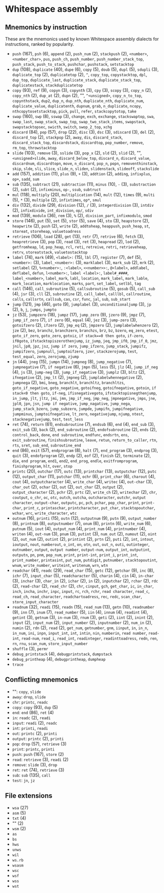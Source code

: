 # Whitespace assembly

<!-- Generated by tools/generate_assembly.jq; DO NOT EDIT. -->

## Mnemonics by instruction

These are the mnemonics used by known Whitespace assembly dialects for
instructions, ranked by popularity.

- `push` (167), `psh` (6), `append` (2), `push_num` (2), `stackpush` (2), `<number>`, `<number_char>`, `pus`, `push_ch`, `push_number`, `push_number_stack_top`, `push_stack`, `push_to_stack`, `pushchar`, `pushstack`, `setstacktop`
- `dup` (108), `duplicate` (40), `dupe` (6), `copy` (5), `doub` (5), `dupl` (5), `sdupli` (3), `duplicate_top` (2), `duplicatetop` (2), `^`, `copy_top`, `copystacktop`, `dpl`, `dup_top`, `duplicate_last`, `duplicate_stack`, `duplicate_stack_top`, `duplicatestack`, `stackduplicatetop`
- `copy` (93), `ref` (9), `copyn` (3), `copynth` (3), `cpy` (3), `scopy` (3), `copy_n` (2), `copy_nth` (2), `dup_at` (2), `dupn` (2), "", `^<unsigned>`, `copy_n_to_top`, `copynthstack`, `dup2`, `dup_n`, `dup_nth`, `duplicate_nth`, `duplicate_num`, `duplicate_value`, `duplicatenth`, `dupnum`, `grab`, `n_duplicate`, `ncopy`, `nthcopytosetstacktop`, `pick`, `pull`, `refer`, `stackcopytotop`, `take`
- `swap` (160), `swp` (8), `sswap` (3), `change`, `exch`, `exchange`, `stackswaptop`, `swa`, `swap_last`, `swap_stack`, `swap_top`, `swap_two_stack_items`, `swapstack`, `swapstacktopsec`, `swicth`, `switch`, `swop_2_top`, `xchg`
- `discard` (84), `pop` (57), `drop` (22), `disc` (3), `dsc` (3), `sdiscard` (3), `del` (2), `discard_top` (2), `stackpop` (2), `away`, `dis`, `discard_stack`, `discard_stack_top`, `discardstack`, `discardtop`, `pop_number`, `remove`, `rm_top`, `throwstacktop`
- `slide` (103), `remove` (3), `sslide` (3), `pop_x` (2), `sld` (2), `slid` (2), "", `<unsigned>slide`, `away`, `discard_below_top`, `discard_n`, `discard_value`, `discardnum`, `discardtopn`, `move`, `n_discard`, `pop_n`, `popn`, `removenthinstack`, `skip`, `slde`, `sli`, `slice`, `slide_n`, `sliden`, `slidenstack`, `slideoff`, `stackslide`
- `add` (157), `addition` (11), `plus` (9), `+` (3), `addtion` (2), `adding`, `infixplus`, `op+`, `sadd`, `sum`
- `sub` (135), `subtract` (21), `subtraction` (11), `minus` (10), `-` (3), `substraction` (2), `subt` (2), `infixminus`, `op-`, `ssub`, `subtruct`
- `mul` (118), `multiply` (20), `multiplication` (14), `mult` (12), `times` (9), `multi` (5), `*` (3), `multiple` (2), `infixtimes`, `op*`, `smul`
- `div` (132), `divide` (29), `division` (12), `/` (3), `integerdivision` (3), `intdiv` (2), `infixdivide`, `int_division`, `op/`, `sdiv`
- `mod` (139), `modulo` (36), `rem` (3), `%` (2), `division_part`, `infixmodulo`, `smod`
- `store` (146), `put` (5), `set` (5), `stor` (5), `save` (4), `sto` (3), `heapstore` (2), `heapwrite` (2), `push` (2), `write` (2), `addtoheap`, `heappush`, `push_heap`, `st`, `storeat`, `storeheap`, `valuetoadress`
- `retrieve` (106), `load` (28), `get` (13), `retr` (7), `retrive` (6), `fetch` (3), `heapretrieve` (3), `pop` (3), `read` (3), `ret` (3), `heapread` (2), `lod` (2), `getfromheap`, `ld`, `pop_heap`, `rcl`, `reti`, `retreive`, `retri`, `retrieveheap`, `retrv`, `storeatstack`, `valuetostacktop`
- `label` (74), `mark` (49), `<label>:` (15), `lbl` (7), `register` (7), `def` (5), `<number>:` (3), `label_<number>:` (3), `marklabel` (3), `mark_sub` (2), `mrk` (2), `setlabel` (2), `%<number>:`, `:<label>`, `<<number>>:`, `@<label>`, `addlabel`, `deflabel`, `defun`, `l<number>:`, `label <label>:`, `label#_####`, `label_<number>`, `label_mark`, `labl`, `location`, `mark_label`, `mark_lable`, `mark_location`, `marklocation`, `marks`, `part`, `set_label`, `setlbl`, `tag`
- `call` (146), `call_subroutine` (5), `callsubroutine` (5), `gosub` (5), `call_sub` (4), `jsr` (3), `cll` (2), `subroutine` (2), `call_label`, `calllbl`, `callroutine`, `calls`, `callsrtn`, `callsub`, `cas`, `csr`, `func`, `jal`, `sub`, `sub_start`
- `jump` (121), `jmp` (46), `goto` (9), `jumplabel` (3), `unconditionaljump` (3), `jp` (2), `b`, `j`, `jumps`, `jumpto`
- `jz` (53), `jumpzero` (18), `jumpz` (17), `jump_zero` (9), `jzero` (9), `jmpz` (7), `jump_if_zero` (7), `if zero` (6), `equal` (4), `jez` (3), `jump-zero` (3), `gotoifzero` (2), `ifzero` (2), `jmp_eq` (2), `jmpzero` (2), `jumplabelwhenzero` (2), `jze` (2), `bez`, `branchz`, `branchzero`, `branchzs`, `brz`, `bz`, `bzero`, `eq_zero`, `etest`, `goto_if_zero`, `goto_zero`, `gotoiz`, `if stack==0 then goto`, `if-zero`, `if0goto`, `ifstacktopiszerothenjump`, `iz_jump`, `jeq`, `jmp_if0`, `jmp_if_0`, `jmz`, `jnil`, `jp0`, `jpz`, `jsz`, `jump if zero`, `jump_ifzero`, `jump_stack`, `jumpifz`, `jumpifzero`, `jumpnull`, `jumptoifzero`, `jzer`, `stackzerojump`, `test`, `test_equal`, `zero`, `zerojump`, `zjump`
- `jn` (44), `jneg` (15), `jumpn` (14), `jumpneg` (8), `jump_negative` (7), `jumpnegative` (7), `if negative` (6), `jmpn` (5), `less` (5), `jlz` (4), `jump_if_neg` (4), `js` (3), `jump-neg` (3), `jump_if_negative` (3), `jumplz` (3), `bltz` (2), `ifnegative` (2), `jmp_lt` (2), `jmpneg` (2), `jumplabelwhennegative` (2), `jumpnega` (2), `bmi`, `bneg`, `branchlt`, `branchltz`, `branchltzs`, `goto_if_negative`, `goto_negative`, `gotoifneg`, `gotoifnegative`, `gotoin`, `if stack<0 then goto`, `if-neg`, `ifisnegativegoto`, `ifstacktopisnegthenjump`, `in_jump`, `jlt`, `jltz`, `jmi`, `jmn`, `jmp_if_neg`, `jmp_neg`, `jmpnegative`, `jmps`, `jne`, `jpl0`, `jpn`, `jsn`, `jump if negative`, `jump_nagative`, `jump_nega`, `jump_stack_bzero`, `jump_subzero`, `jumpde`, `jumpifn`, `jumpifnegative`, `jumpminus`, `jumptoifnegative`, `lt_zero`, `negativejump`, `njump`, `ntest`, `stacknegativejump`, `test`, `test_less`
- `ret` (74), `return` (61), `endsubroutine` (7), `endsub` (6), `end` (4), `end_sub` (3), `exit_sub` (3), `back` (2), `end_subroutine` (2), `endofsubroutine` (2), `ends` (2), `control_back`, `done`, `end subroutine`, `endfunc`, `endsrtn`, `ens`, `exit_subroutine`, `finishsubroutine`, `leave`, `retun`, `return_to_caller`, `rtn`, `rts`, `sret`, `sub_end`, `subroutine_end`
- `end` (86), `exit` (57), `endprogram` (8), `halt` (7), `end_program` (3), `endprog` (3), `quit` (3), `endofprogram` (2), `endp` (2), `eof` (2), `finish` (2), `terminate` (2), `die`, `end program`, `end1`, `end2`, `end_prog`, `endle`, `exitfromprogram`, `finishprogram`, `hlt`, `over`, `stop`
- `printc` (20), `outchar` (17), `outc` (13), `printchar` (13), `outputchar` (12), `putc` (12), `output_char` (11), `putchar` (11), `ochr` (6), `print_char` (6), `charout` (4), `cout` (4), `outputcharacter` (4), `write_char` (4), `writec` (4), `out-char` (3), `char_out` (2), `ochar` (2), `out` (2), `out_char` (2), `output` (2), `output_character` (2), `pchr` (2), `prtc` (2), `write_ch` (2), `writechar` (2), `chr`, `coutput`, `o_chr`, `oc`, `otc`, `outch`, `outcha`, `outcharacter`, `outchr`, `output character`, `output-char`, `outputc`, `pc`, `pch`, `pchar`, `pop_char`, `print`, `print-char`, `print_c`, `printaschar`, `printcharacter`, `put_char`, `stacktopoutchar`, `wchar`, `wrc`, `write_character`, `wtc`
- `outnum` (16), `printi` (15), `outn` (12), `outputnum` (9), `putn` (9), `output_number` (8), `printnum` (8), `outputnumber` (7), `onum` (6), `printn` (6), `write_num` (6), `putnum` (5), `iout` (4), `output_num` (4), `print_num` (4), `printnumber` (4), `writen` (4), `out-num` (3), `pnum` (3), `putint` (3), `num_out` (2), `numout` (2), `oint` (2), `out_num` (2), `outint` (2), `printint` (2), `prtn` (2), `puti` (2), `int`, `intout`, `ioutput`, `nout`, `numberout`, `o_int`, `on`, `otn`, `out`, `out_n`, `outi`, `outinteger`, `outnumber`, `output`, `output number`, `output-num`, `output_int`, `outputint`, `outputn`, `pn`, `pnm`, `pop_num`, `print`, `print-int`, `print_i`, `print_int`, `print_number`, `printasint`, `put_num`, `putdigit`, `putnumber`, `stacktopoutint`, `wnum`, `write_number`, `writeint`, `writenum`, `wrn`, `wtn`
- `readchar` (41), `readc` (29), `read_char` (15), `getc` (12), `getchar` (9), `inc` (8), `ichr` (7), `input_char` (5), `readcharacter` (5), `charin` (4), `cin` (4), `in-char` (3), `inchar` (3), `char_in` (2), `ichar` (2), `in` (2), `inputchar` (2), `rchar` (2), `rdc` (2), `read-char` (2), `read_chr` (2), `chr`, `cinput`, `gch`, `get_char`, `ic`, `in_char`, `inch`, `incha`, `inchr`, `inpc`, `input`, `rc`, `rch`, `rchr`, `read character`, `read_c`, `read_ch`, `read_character`, `readchartoadress`, `rec`, `redc`, `scan_char`, `store_input_character`
- `readnum` (32), `readi` (15), `readn` (15), `read_num` (13), `getn` (10), `readnumber` (9), `inn` (7), `inum` (7), `read_number` (5), `iin` (4), `innum` (4), `readint` (4), `getint` (3), `getnum` (3), `in-num` (3), `rnum` (3), `geti` (2), `iint` (2), `inint` (2), `input` (2), `input_num` (2), `input_number` (2), `inputnumber` (2), `num_in` (2), `numin` (2), `rdn` (2), `read` (2), `get_num`, `getnumber`, `gnm`, `iinput`, `in`, `in_n`, `in_num`, `ini`, `inpn`, `input_int`, `int`, `intin`, `nin`, `numberin`, `read number`, `read-int`, `read-num`, `read_i`, `read_int`, `readinteger`, `readinttoadress`, `redn`, `ren`, `rn`, `rnu`, `scan_num`, `store_input_number`
- `shuffle` (3), `permr`
- `debug_printstack` (4), `debugprintstack`, `dumpstack`
- `debug_printheap` (4), `debugprintheap`, `dumpheap`
- `trace`

## Conflicting mnemonics

- "": `copy`, `slide`
- `away`: `drop`, `slide`
- `chr`: `printc`, `readc`
- `copy`: `copy` (93), `dup` (5)
- `end`: `end` (86), `ret` (4)
- `in`: `readc` (2), `readi`
- `input`: `readi` (2), `readc`
- `int`: `printi`, `readi`
- `out`: `printc` (2), `printi`
- `output`: `printc` (2), `printi`
- `pop`: `drop` (57), `retrieve` (3)
- `print`: `printc`, `printi`
- `push`: `push` (167), `store` (2)
- `read`: `retrieve` (3), `readi` (2)
- `remove`: `slide` (3), `drop`
- `ret`: `ret` (74), `retrieve` (3)
- `sub`: `sub` (135), `call`
- `test`: `jn`, `jz`

## File extensions

- `wsa` (27)
- `asm` (5)
- `txt` (4)
- "" (2)
- `wsm` (2)
- `as`
- `bs`
- `hws`
- `unws`
- `wil`
- `ws.rb`
- `wsasm`
- `wsc`
- `wsf`
- `wss`
- `wst`
